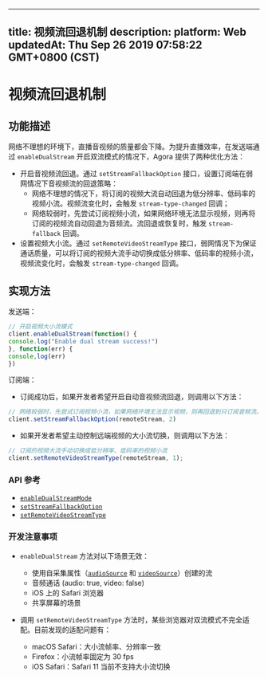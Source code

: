 
---
title: 视频流回退机制
description: 
platform: Web
updatedAt: Thu Sep 26 2019 07:58:22 GMT+0800 (CST)
---
# 视频流回退机制
## 功能描述

网络不理想的环境下，直播音视频的质量都会下降。为提升直播效率，在发送端通过 `enableDualStream` 开启双流模式的情况下，Agora 提供了两种优化方法：

- 开启音视频流回退。通过 `setStreamFallbackOption` 接口，设置订阅端在弱网情况下音视频流的回退策略：
  - 网络不理想的情况下，将订阅的视频大流自动回退为低分辨率、低码率的视频小流。视频流变化时，会触发 `stream-type-changed` 回调；
  - 网络较弱时，先尝试订阅视频小流，如果网络环境无法显示视频，则再将订阅的视频流自动回退为音频流。流回退或恢复时，触发 `stream-fallback` 回调。
- 设置视频大小流。通过 `setRemoteVideoStreamType` 接口，弱网情况下为保证通话质量，可以将订阅的视频大流手动切换成低分辨率、低码率的视频小流，视频流变化时，会触发 `stream-type-changed` 回调。

## 实现方法

发送端：

```javascript
// 开启视频大小流模式
client.enableDualStream(function() {
console.log("Enable dual stream success!")
}, function(err) {
console,log(err)
})
```

订阅端：

- 订阅成功后，如果开发者希望开启自动音视频流回退，则调用以下方法：

```javascript
// 网络较弱时，先尝试订阅视频小流，如果网络环境无法显示视频，则再回退到只订阅音频流。
client.setStreamFallbackOption(remoteStream, 2)
```

- 如果开发者希望主动控制远端视频的大小流切换，则调用以下方法：

```javascript
// 订阅的视频大流手动切换成低分辨率、低码率的视频小流
client.setRemoteVideoStreamType(remoteStream, 1);
```

### API 参考

- [`enableDualStreamMode`](https://docs.agora.io/cn/Interactive%20Broadcast/API%20Reference/web/interfaces/agorartc.client.html#enabledualstream)
- [`setStreamFallbackOption`](https://docs.agora.io/cn/Interactive%20Broadcast/API%20Reference/web/interfaces/agorartc.client.html#setstreamfallbackoption)
- [`setRemoteVideoStreamType`](https://docs.agora.io/cn/Interactive%20Broadcast/API%20Reference/web/interfaces/agorartc.client.html#setremotevideostreamtype)

### 开发注意事项

-  `enableDualStream` 方法对以下场景无效：
   - 使用自采集属性（[`audioSource`](https://docs.agora.io/cn/Interactive%20Broadcast/API%20Reference/web/interfaces/agorartc.streamspec.html#audiosource) 和 [`videoSource`](https://docs.agora.io/cn/Interactive%20Broadcast/API%20Reference/web/interfaces/agorartc.streamspec.html#videosource)）创建的流
   - 音频通话 (audio: true, video: false)
   - iOS 上的 Safari 浏览器
   - 共享屏幕的场景

- 调用 `setRemoteVideoStreamType` 方法时，某些浏览器对双流模式不完全适配。目前发现的适配问题有：
   - macOS Safari：大小流帧率、分辨率一致
   - Firefox：小流帧率固定为 30 fps
   - iOS Safari：Safari 11 当前不支持大小流切换
